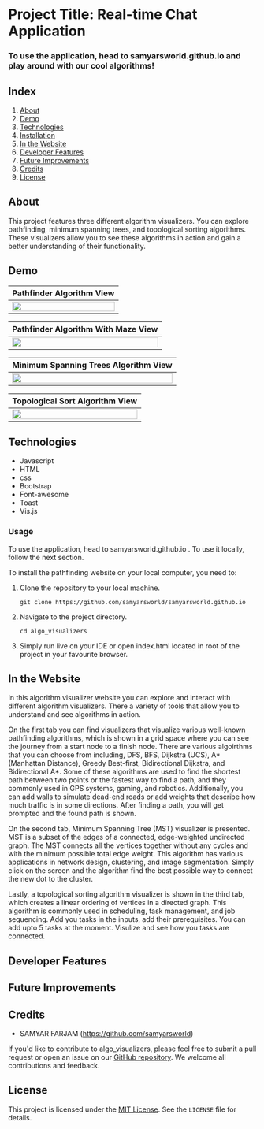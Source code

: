 # Project Title: Real-time Chat Application

### To use the application, head to samyarsworld.github.io and play around with our cool algorithms!


## Index
1. [About](#about)
2. [Demo](#demo)
3. [Technologies](#tech)
4. [Installation](#installation)
5. [In the Website](#usage)
6. [Developer Features](#dev)
7. [Future Improvements](#future)
8. [Credits](#credits) 
9. [License](#license)
 

<a name="about"></a>
## About
This project features three different algorithm visualizers. You can explore pathfinding, minimum spanning trees, and topological sorting algorithms. These visualizers allow you to see these algorithms in action and gain a better understanding of their functionality.


<a name="demo"></a>
## Demo

| Pathfinder Algorithm View  |
|:----------------------|
|<img src="https://drive.google.com/uc?export=view&id=1XZNd67sRb4dImM7JX-MbB204fM-9a9MA" width="100%" height="100%"/> |

| Pathfinder Algorithm With Maze View  |
|:----------------------|
|<img src="https://drive.google.com/uc?export=view&id=1VYOlgPsyS6kzt2LbhmIRVt_KAROtvQMx" width="100%" height="100%"/> |

| Minimum Spanning Trees Algorithm View |
|:----------------------|
<img src="https://drive.google.com/uc?export=view&id=1jjK6AiyUp0kaskmtLOJqyyJ6FloGxBtj" width="100%" height="100%"/> |

| Topological Sort Algorithm View |
|:----------------------|
<img src="https://drive.google.com/uc?export=view&id=1OseG-5FP1bXipds042iEfaHkGPmyulb9" width="100%" height="100%"/> |



<a name="tech"></a>
## Technologies
- Javascript
- HTML
- css
- Bootstrap
- Font-awesome
- Toast
- Vis.js


<a name="usage"></a>
### Usage

To use the application, head to samyarsworld.github.io . To use it locally, follow the next section.

<a name="installation"></a>

To install the pathfinding website on your local computer, you need to:

1. Clone the repository to your local machine.

   ```
   git clone https://github.com/samyarsworld/samyarsworld.github.io

   ```

2. Navigate to the project directory.

   ```
   cd algo_visualizers
   ```

3. Simply run live on your IDE or open index.html located in root of the project in your favourite browser.



<a name="usage"></a>
## In the Website
In this algorithm visualizer website you can explore and interact with different algorithm visualizers. There a variety of tools that allow you to understand and see algorithms in action.

On the first tab you can find visualizers that visualize various well-known pathfinding algorithms, which is shown in a grid space where you can see the journey from a start node to a finish node. There are various algoirthms that you can choose from including, DFS, BFS, Dijkstra (UCS), A* (Manhattan Distance), Greedy Best-first, Bidirectional Dijkstra, and Bidirectional A*. Some of these algorithms are used to find the shortest path between two points or the fastest way to find a path, and they commonly used in GPS systems, gaming, and robotics. Additionally, you can add walls to simulate dead-end roads or add weights that describe how much traffic is in some directions. After finding a path, you will get prompted and the found path is shown.

On the second tab, Minimum Spanning Tree (MST) visualizer is presented. MST is a subset of the edges of a connected, edge-weighted undirected graph. The MST connects all the vertices together without any cycles and with the minimum possible total edge weight. This algorithm has various applications in network design, clustering, and image segmentation. Simply click on the screen and the algorithm find the best possible way to connect the new dot to the cluster.

Lastly, a topological sorting algorithm visualizer is shown in the third tab, which creates a linear ordering of vertices in a directed graph. This algorithm is commonly used in scheduling, task management, and job sequencing. Add you tasks in the inputs, add their prerequisites. You can add upto 5 tasks at the moment. Visulize and see how you tasks are connected.


<a name="dev"></a>
## Developer Features


<a name="future"></a>
## Future Improvements



## Credits

- SAMYAR FARJAM (https://github.com/samyarsworld)

If you'd like to contribute to algo_visualizers, please feel free to submit a pull request or open an issue on our [GitHub repository](https://github.com/samyarsworld/samyarsworld.github.io). We welcome all contributions and feedback.

## License

This project is licensed under the [MIT License](https://opensource.org/licenses/MIT). See the `LICENSE` file for details.
